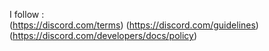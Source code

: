 I follow :  
(https://discord.com/terms)
(https://discord.com/guidelines)
(https://discord.com/developers/docs/policy)
